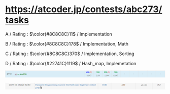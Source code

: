 # https://atcoder.jp/contests/abc273/tasks

A / Rating : $\color{#8C8C8C}11$ / Implementation

B / Rating : $\color{#8C8C8C}178$ / Implementation, Math

C / Rating : $\color{#8C8C8C}370$ / Implementation, Sorting

D / Rating : $\color{#22741C}1119$ / Hash_map, Implemetation

![My Image](https://github.com/kss418/Atcoder/blob/main/ABC/Images/Standings/273.png)

![My Image](https://github.com/kss418/Atcoder/blob/main/ABC/Images/Performance/273.png)
